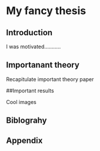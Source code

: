 # My fancy thesis

## Introduction
I was motivated...........




## Importanant theory
Recapitulate important theory paper


##Important results

Cool images

## Biblograhy


## Appendix
